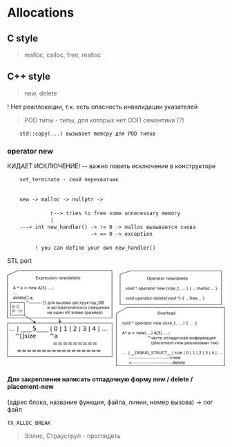 # Allocations

## C style

> malloc, calloc, free, realloc

## C++ style

> new, delete

! Нет реаллокации, т.к. есть опасность инвалидации указателей

> POD типы - типы, для которых нет ООП семантики (?)

```
    std::copy(...) вызывает memcpy для POD типов
```

### operator new

КИДАЕТ ИСКЛЮЧЕНИЕ! -- важно ловить исключение в конструкторе

```
    set_terminate - свой перехватчик
```

```

    new -> malloc -> nullptr -> 

              г--> tries to free some unnecessary memory
              |
    ---> int new_handler() -> != 0 -> malloc вызывается снова
                           -> == 0 -> exception 

         ! you can define your own new_handler()
```

STL port

![Тонкости new / delete](./01__allocations.png)

#### Для закрепления написать отладочную форму new / delete / placement-new

(адрес блока, название функции, файла, линии, номер вызова) -> лог файл

```
TX_ALLOC_BREAK 
```

> Эллис, Страуструп - проглядеть

